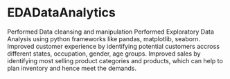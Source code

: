 # EDADataAnalytics
Performed Data cleansing and manipulation
Performed Exploratory Data Analysis using python frameworks like pandas, matplotlib, seaborn.
Improved customer experience by identifying potential customers accross different states, occupation, gender, age groups.
Improved sales by identifying most selling product categories and products, which can help to plan inventory and hence meet the demands.
